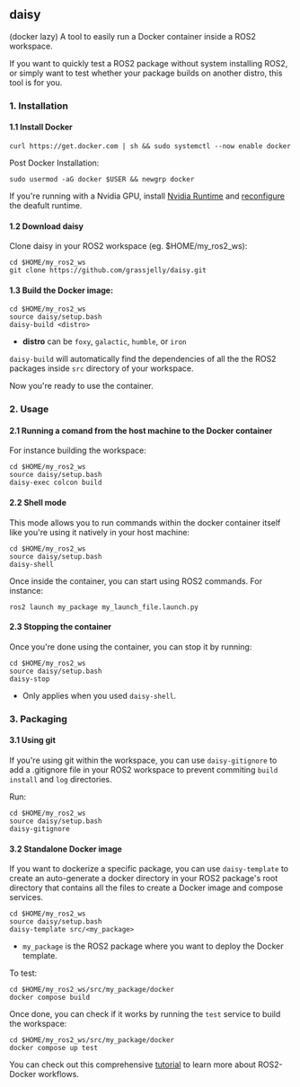 ## daisy 
(docker lazy)
A tool to easily run a Docker container inside a ROS2 workspace. 

If you want to quickly test a ROS2 package without system installing ROS2, or simply want to test whether your package builds on another distro, this tool is for you.

### 1. Installation
#### 1.1 Install Docker
```
curl https://get.docker.com | sh && sudo systemctl --now enable docker
```
Post Docker Installation:
```
sudo usermod -aG docker $USER && newgrp docker
```
If you're running with a Nvidia GPU, install [Nvidia Runtime](https://github.com/NVIDIA/nvidia-container-runtime#installation) and [reconfigure](https://github.com/NVIDIA/nvidia-container-runtime#daemon-configuration-file) the deafult runtime.

#### 1.2 Download daisy
Clone daisy in your ROS2 workspace (eg. $HOME/my_ros2_ws):
```
cd $HOME/my_ros2_ws
git clone https://github.com/grassjelly/daisy.git
```

#### 1.3 Build the Docker image:
```
cd $HOME/my_ros2_ws
source daisy/setup.bash
daisy-build <distro>
```
- **distro** can be `foxy`, `galactic`, `humble`, or `iron`

`daisy-build` will automatically find the dependencies of all the the ROS2 packages inside `src` directory of your workspace.

Now you're ready to use the container.

### 2. Usage

#### 2.1 Running a comand from the host machine to the Docker container

For instance building the workspace:
```
cd $HOME/my_ros2_ws
source daisy/setup.bash
daisy-exec colcon build
```
#### 2.2 Shell mode
This mode allows you to run commands within the docker container itself like you're using it natively in your host machine:
```
cd $HOME/my_ros2_ws
source daisy/setup.bash
daisy-shell
```
Once inside the container, you can start using ROS2 commands. For instance:
```
ros2 launch my_package my_launch_file.launch.py
```
#### 2.3 Stopping the container
Once you're done using the container, you can stop it by running:
```
cd $HOME/my_ros2_ws
source daisy/setup.bash
daisy-stop
```
- Only applies when you used `daisy-shell`.
### 3. Packaging

#### 3.1 Using git
If you're using git within the workspace, you can use `daisy-gitignore` to add a .gitignore file in your ROS2 workspace to prevent commiting `build` `install` and `log` directories.

Run:
```
cd $HOME/my_ros2_ws
source daisy/setup.bash
daisy-gitignore
```

#### 3.2 Standalone Docker image
If you want to dockerize a specific package, you can use `daisy-template` to create an auto-generate a docker directory in your ROS2 package's root directory that contains all the files to create a Docker image and compose services.

```
cd $HOME/my_ros2_ws
source daisy/setup.bash
daisy-template src/<my_package>
```
- `my_package` is the ROS2 package where you want to deploy the Docker template.

To test:
```
cd $HOME/my_ros2_ws/src/my_package/docker
docker compose build
```

Once done, you can check if it works by running the `test` service to build the workspace:
```
cd $HOME/my_ros2_ws/src/my_package/docker
docker compose up test
```

You can check out this comprehensive [tutorial](https://roboticseabass.com/2023/07/09/updated-guide-docker-and-ros2/) to learn more about ROS2-Docker workflows.